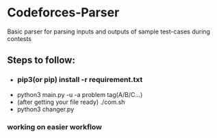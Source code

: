 # Codeforces-Parser
Basic parser for parsing inputs and outputs of sample test-cases during contests

## Steps to follow:
  - ### pip3(or pip) install -r requirement.txt
  - python3 main.py -u <content url> -a problem tag(A/B/C...)
  - (after getting  your file ready) ./com.sh
  - python3 changer.py
 
### working on easier workflow
